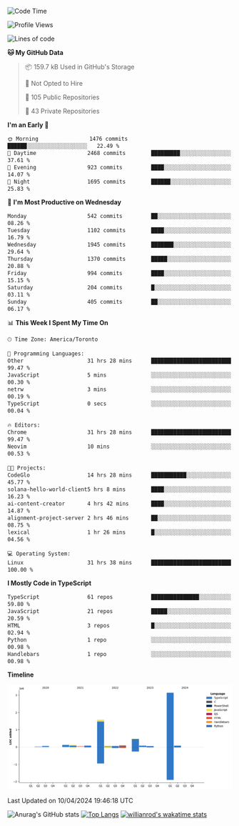 <!--START_SECTION:waka-->
![Code Time](http://img.shields.io/badge/Code%20Time-1%2C414%20hrs%2041%20mins-blue)

![Profile Views](http://img.shields.io/badge/Profile%20Views-0-blue)

![Lines of code](https://img.shields.io/badge/From%20Hello%20World%20I%27ve%20Written-6.0%20million%20lines%20of%20code-blue)

**🐱 My GitHub Data** 

> 📦 159.7 kB Used in GitHub's Storage 
 > 
> 🚫 Not Opted to Hire
 > 
> 📜 105 Public Repositories 
 > 
> 🔑 43 Private Repositories 
 > 
**I'm an Early 🐤** 

```text
🌞 Morning                1476 commits        ██████░░░░░░░░░░░░░░░░░░░   22.49 % 
🌆 Daytime                2468 commits        █████████░░░░░░░░░░░░░░░░   37.61 % 
🌃 Evening                923 commits         ████░░░░░░░░░░░░░░░░░░░░░   14.07 % 
🌙 Night                  1695 commits        ██████░░░░░░░░░░░░░░░░░░░   25.83 % 
```
📅 **I'm Most Productive on Wednesday** 

```text
Monday                   542 commits         ██░░░░░░░░░░░░░░░░░░░░░░░   08.26 % 
Tuesday                  1102 commits        ████░░░░░░░░░░░░░░░░░░░░░   16.79 % 
Wednesday                1945 commits        ███████░░░░░░░░░░░░░░░░░░   29.64 % 
Thursday                 1370 commits        █████░░░░░░░░░░░░░░░░░░░░   20.88 % 
Friday                   994 commits         ████░░░░░░░░░░░░░░░░░░░░░   15.15 % 
Saturday                 204 commits         █░░░░░░░░░░░░░░░░░░░░░░░░   03.11 % 
Sunday                   405 commits         ██░░░░░░░░░░░░░░░░░░░░░░░   06.17 % 
```


📊 **This Week I Spent My Time On** 

```text
🕑︎ Time Zone: America/Toronto

💬 Programming Languages: 
Other                    31 hrs 28 mins      █████████████████████████   99.47 % 
JavaScript               5 mins              ░░░░░░░░░░░░░░░░░░░░░░░░░   00.30 % 
netrw                    3 mins              ░░░░░░░░░░░░░░░░░░░░░░░░░   00.19 % 
TypeScript               0 secs              ░░░░░░░░░░░░░░░░░░░░░░░░░   00.04 % 

🔥 Editors: 
Chrome                   31 hrs 28 mins      █████████████████████████   99.47 % 
Neovim                   10 mins             ░░░░░░░░░░░░░░░░░░░░░░░░░   00.53 % 

🐱‍💻 Projects: 
CodeGlo                  14 hrs 28 mins      ███████████░░░░░░░░░░░░░░   45.77 % 
solana-hello-world-client5 hrs 8 mins        ████░░░░░░░░░░░░░░░░░░░░░   16.23 % 
ai-content-creator       4 hrs 42 mins       ████░░░░░░░░░░░░░░░░░░░░░   14.87 % 
alignment-project-server 2 hrs 46 mins       ██░░░░░░░░░░░░░░░░░░░░░░░   08.75 % 
lexical                  1 hr 26 mins        █░░░░░░░░░░░░░░░░░░░░░░░░   04.56 % 

💻 Operating System: 
Linux                    31 hrs 38 mins      █████████████████████████   100.00 % 
```

**I Mostly Code in TypeScript** 

```text
TypeScript               61 repos            ███████████████░░░░░░░░░░   59.80 % 
JavaScript               21 repos            █████░░░░░░░░░░░░░░░░░░░░   20.59 % 
HTML                     3 repos             █░░░░░░░░░░░░░░░░░░░░░░░░   02.94 % 
Python                   1 repo              ░░░░░░░░░░░░░░░░░░░░░░░░░   00.98 % 
Handlebars               1 repo              ░░░░░░░░░░░░░░░░░░░░░░░░░   00.98 % 
```



**Timeline**

![Lines of Code chart](https://raw.githubusercontent.com/wise-introvert/wise-introvert/master/assets/bar_graph.png)


 Last Updated on 10/04/2024 19:46:18 UTC
<!--END_SECTION:waka-->

![Anurag's GitHub stats](https://github-readme-stats.vercel.app/api?username=wise-introvert&count_private=true&show_icons=true)
[![Top Langs](https://github-readme-stats.vercel.app/api/top-langs/?username=wise-introvert&langs_count=10)](https://github.com/anuraghazra/github-readme-stats)
[![willianrod's wakatime stats](https://github-readme-stats.vercel.app/api/wakatime?username=wiseintrovert)](https://github.com/anuraghazra/github-readme-stats)
